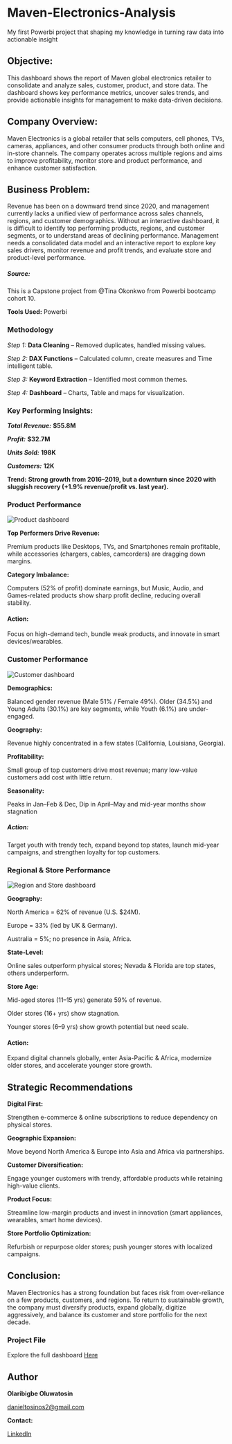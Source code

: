 # Maven-Electronics-Analysis
My first Powerbi project that shaping my knowledge in turning raw data into actionable insight

## Objective:

This dashboard shows the report of Maven global electronics retailer to consolidate and analyze sales, customer, product, and store data. The dashboard shows key performance metrics, uncover sales trends, and provide actionable insights for management to make data-driven decisions.

## Company Overview:


Maven Electronics is a global retailer that sells computers, cell phones, TVs, cameras, appliances, and other consumer products through both online and in-store channels. The company operates across multiple regions and aims to improve profitability, monitor store and product performance, and enhance customer
satisfaction.

## Business Problem:

Revenue has been on a downward trend since 2020, and management currently lacks a unified view of performance across sales channels, regions, and customer demographics. Without an interactive dashboard, it is difficult to identify top performing products, regions, and customer segments, or to understand areas of declining performance. Management needs a consolidated data model and an interactive report to explore key sales drivers, monitor revenue and profit trends, and evaluate store and product-level performance.

##### Source:

This is a Capstone project from @Tina Okonkwo from Powerbi bootcamp cohort 10.

__Tools Used:__ Powerbi

### Methodology

_Step 1:_ **Data Cleaning** – Removed duplicates, handled missing values.

_Step 2:_ **DAX Functions** – Calculated column, create measures and Time intelligent table.

_Step 3:_ **Keyword Extraction** – Identified most common themes.

_Step 4:_ **Dashboard** – Charts, Table and maps for visualization.


### Key Performing Insights:

_**Total Revenue:**_ **$55.8M**

_**Profit:**_ **$32.7M**

___**Units Sold:**___ **198K**

__*Customers:*__ __12K__

**Trend:** __Strong growth from 2016–2019, but a downturn since 2020 with sluggish recovery (+1.9% revenue/profit vs. last year).__



### Product Performance
![Product dashboard](<img width="967" height="544" alt="maven_1" src="https://github.com/user-attachments/assets/cc84a735-9ec9-4424-9bbf-8bd43643b94f" />)


**Top Performers Drive Revenue:**

Premium products like Desktops, TVs, and Smartphones remain profitable, while accessories (chargers, cables, camcorders) are dragging down margins.

**Category Imbalance:**

Computers (52% of profit) dominate earnings, but Music, Audio, and Games-related products show sharp profit decline, reducing overall stability.

#### Action: 

Focus on high-demand tech, bundle weak products, and innovate in smart devices/wearables.


### Customer Performance
![Customer dashboard](<img width="966" height="543" alt="Maven-2" src="https://github.com/user-attachments/assets/f5cd5082-1c5e-4aff-bc1d-215b86593f9b" />)

**Demographics:** 

Balanced gender revenue (Male 51% / Female 49%). Older (34.5%) and Young Adults (30.1%) are key segments, while Youth (6.1%) are under-engaged.

**Geography:** 

Revenue highly concentrated in a few states (California, Louisiana, Georgia).

**Profitability:** 

Small group of top customers drive most revenue; many low-value customers add cost with little return.

**Seasonality:** 

Peaks in Jan–Feb & Dec, Dip in April–May and mid-year months show stagnation


##### Action: 

Target youth with trendy tech, expand beyond top states, launch mid-year campaigns, and strengthen loyalty for top customers.


### Regional & Store Performance
![Region and Store dashboard](<img width="965" height="543" alt="Maven_3" src="https://github.com/user-attachments/assets/0115f82b-7e06-4d36-91b4-ae8de2f67fba" />)

**Geography:**

North America = 62% of revenue (U.S. $24M).

Europe = 33% (led by UK & Germany).

Australia = 5%; no presence in Asia, Africa.


**State-Level:** 

Online sales outperform physical stores; Nevada & Florida are top states, others underperform.

**Store Age:**

Mid-aged stores (11–15 yrs) generate 59% of revenue.

Older stores (16+ yrs) show stagnation.

Younger stores (6–9 yrs) show growth potential but need scale.



#### Action:

Expand digital channels globally, enter Asia-Pacific & Africa, modernize older stores, and accelerate younger store growth.


## Strategic Recommendations

**Digital First:** 

Strengthen e-commerce & online subscriptions to reduce dependency on physical stores.

**Geographic Expansion:** 

Move beyond North America & Europe into Asia and Africa via partnerships.

**Customer Diversification:** 

Engage younger customers with trendy, affordable products while retaining high-value clients.

**Product Focus:** 

Streamline low-margin products and invest in innovation (smart appliances, wearables, smart home devices).

**Store Portfolio Optimization:** 

Refurbish or repurpose older stores; push younger stores with localized campaigns.


## Conclusion:
Maven Electronics has a strong foundation but faces risk from over-reliance on a few products, customers, and regions. To return to sustainable growth, the company must diversify products, expand globally, digitize aggressively, and balance its customer and store portfolio for the next decade.


### Project File 

Explore the full dashboard [Here](https://app.powerbi.com/links/9EGK2Cwf4V?ctid=02870609-ad32-4b3b-8e94-131cd97d9c23&pbi_source=linkShare&bookmarkGuid=c366d2b3-8103-4a1c-b7ce-c8aa739770c8)

## Author 

**Olaribigbe Oluwatosin**

danieltosinos2@gmail.com 


**Contact:**

[LinkedIn](https://www.linkedin.com/in/olaribigbe-oluwatosin-313036327?utm_source=share&utm_campaign=share_via&utm_content=profile&utm_medium=android_app)

